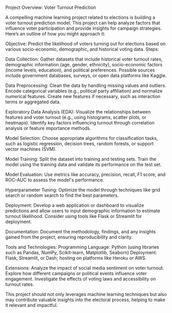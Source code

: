 Project Overview: Voter Turnout Prediction

A compelling machine learning project related to elections is building a voter turnout prediction model. This project can help analyze factors that influence voter participation and provide insights for campaign strategies. Here’s an outline of how you might approach it:

Objective: Predict the likelihood of voters turning out for elections based on various socio-economic, demographic, and historical voting data.
Steps:

Data Collection:
        Gather datasets that include historical voter turnout rates, demographic information (age, gender, ethnicity), socio-economic factors (income levels, education), and political preferences.
        Possible sources include government databases, surveys, or open data platforms like Kaggle.

Data Preprocessing:
        Clean the data by handling missing values and outliers.
        Encode categorical variables (e.g., political party affiliation) and normalize numerical features.
        Create new features if necessary, such as interaction terms or aggregated data.

Exploratory Data Analysis (EDA):
        Visualize the relationships between features and voter turnout (e.g., using histograms, scatter plots, or heatmaps).
        Identify key factors influencing turnout through correlation analysis or feature importance methods.

Model Selection:
        Choose appropriate algorithms for classification tasks, such as logistic regression, decision trees, random forests, or support vector machines (SVM).

Model Training:
       Split the dataset into training and testing sets.
        Train the model using the training data and validate its performance on the test set.

Model Evaluation:
        Use metrics like accuracy, precision, recall, F1 score, and ROC-AUC to assess the model's performance.

Hyperparameter Tuning:
        Optimize the model through techniques like grid search or random search to find the best parameters.

Deployment:
        Develop a web application or dashboard to visualize predictions and allow users to input demographic information to estimate turnout likelihood.
        Consider using tools like Flask or Streamlit for deployment.
        
Documentation:
        Document the methodology, findings, and any insights gained from the project, ensuring reproducibility and clarity.

Tools and Technologies:
    Programming Language: Python (using libraries such as Pandas, NumPy, Scikit-learn, Matplotlib, Seaborn)
    Deployment: Flask, Streamlit, or Dash; hosting on platforms like Heroku or AWS.

Extensions:
    Analyze the impact of social media sentiment on voter turnout.
    Explore how different campaigns or political events influence voter engagement.
    Investigate the effects of voting laws and accessibility on turnout rates.

This project should not only leverages machine learning techniques but also may contribute valuable insights into the electoral process, helping to make it relevant and impactful.
